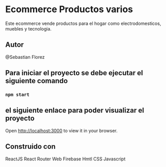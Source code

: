 # Ecommerce Productos varios

Este ecommerce vende productos para el hogar como electrodomesticos, muebles y tecnologia. 

## Autor

@Sebastian Florez

## Para iniciar el proyecto se debe ejecutar el siguiente comando 
### `npm start`


## el siguiente enlace para poder visualizar el proyecto

Open [http://localhost:3000](http://localhost:3000) to view it in your browser.

## Construido con 

ReactJS
React Router Web
Firebase
Hmtl
CSS
Javascript

